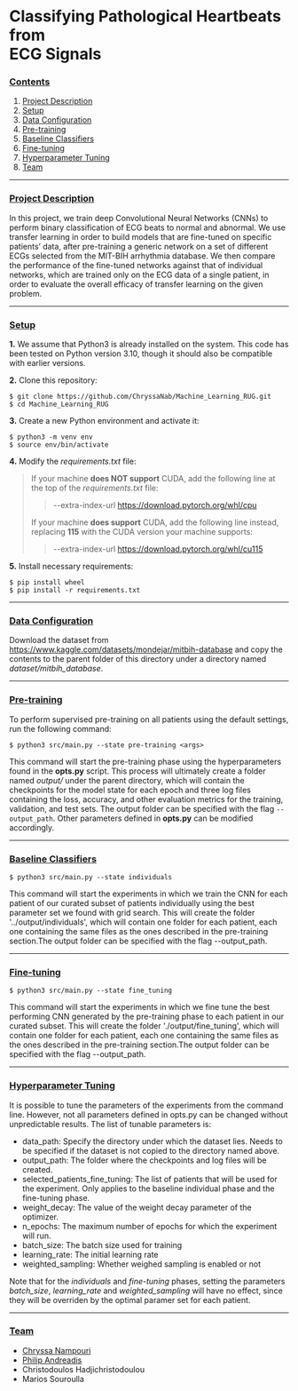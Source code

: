 # Classifying Pathological Heartbeats from <br > ECG Signals

### [**Contents**](#)
1. [Project Description](#descr)
1. [Setup](#setup)
2. [Data Configuration](#dataset)
3. [Pre-training](#pre_training)
4. [Baseline Classifiers](#baseline)
5. [Fine-tuning](#fine_tuning)
6. [Hyperparameter Tuning](#parameter_tuning)
7. [Team](#team)

---

### [**Project Description**](#) <a name="descr"></a>

In this project, we train deep Convolutional Neural Networks (CNNs) to perform binary classification of ECG beats to normal and abnormal. We use transfer learning in order to build models that are fine-tuned on specific patients’ data, after pre-training a generic network on a set of different ECGs selected from the MIT-BIH arrhythmia database. We then compare the
performance of the fine-tuned networks against that of individual networks, which are trained only on the ECG data of a single patient, in order to evaluate the overall efficacy of transfer learning on the given problem.

---

### [**Setup**](#) <a name="setup"></a>

**1.** We assume that Python3 is already installed on the system. This code has been tested on Python version 3.10, though it should also be compatible with earlier versions.

**2.** Clone this repository:

``` shell
$ git clone https://github.com/ChryssaNab/Machine_Learning_RUG.git
$ cd Machine_Learning_RUG
```

 **3.** Create a new Python environment and activate it:

``` shell
$ python3 -m venv env
$ source env/bin/activate
```

**4.** Modify the *requirements.txt* file: 

> If your machine **does NOT support** CUDA, add the following line at the top of the *requirements.txt* file:
>> --extra-index-url https://download.pytorch.org/whl/cpu
>
> If your machine **does support** CUDA, add the following line instead, replacing **115** with the CUDA version your machine supports:
>> --extra-index-url https://download.pytorch.org/whl/cu115

**5.** Install necessary requirements:

``` shell
$ pip install wheel
$ pip install -r requirements.txt
```

---

### [**Data Configuration**](#) <a name="dataset"></a>

Download the dataset from https://www.kaggle.com/datasets/mondejar/mitbih-database and copy the contents to the parent folder of this directory under a directory named *dataset/mitbih_database*.

---

### [**Pre-training**](#) <a name="pre_training"></a>

To perform supervised pre-training on all patients using the default settings, run the following command:

``` shell
$ python3 src/main.py --state pre-training <args>
```

This command will start the pre-training phase using the hyperparameters found in the **opts.py** script. This process will ultimately create a folder named *output/* under the parent directory, which will contain the checkpoints for the model state for each epoch and three log files containing the loss, accuracy, and other evaluation metrics for the training, validation, and test sets. The output folder can be specified with the flag `--output_path`. Other parameters defined in **opts.py** can be modified accordingly.

---

### [**Baseline Classifiers**](#) <a name="baseline"></a>

``` shell
$ python3 src/main.py --state individuals
```

This command will start the experiments in which we train the CNN for each patient of our curated subset of patients individually using the best parameter set we found with grid search. This will create the folder '../output/individuals', which will contain one folder for each patient, each one containing the same files as the ones described in the pre-training section.The output folder can be specified with the flag --output_path.

---

### [**Fine-tuning**](#) <a name="fine_tuning"></a>

``` shell
$ python3 src/main.py --state fine_tuning
```

This command will start the experiments in which we fine tune the best performing CNN generated by the pre-training phase to each patient in our curated subset. This will create the folder './output/fine_tuning', which will contain one folder for each patient, each one containing the same files as the ones described in the pre-training section.The output folder can be specified with the flag --output_path.

---

### [**Hyperparameter Tuning**](#) <a name="parameter_tuning"></a>

It is possible to tune the parameters of the experiments from the command line. However, not all parameters defined in opts.py can be changed without unpredictable results. The list of tunable parameters is:

- data_path: Specify the directory under which the dataset lies. Needs to be specified if the dataset is not copied to the directory named above.
- output_path: The folder where the checkpoints and log files will be created.
- selected_patients_fine_tuning: The list of patients that will be used for the experiment. Only applies to the baseline individual phase and the fine-tuning phase.
- weight_decay: The value of the weight decay parameter of the optimizer.
- n_epochs: The maximum number of epochs for which the experiment will run.
- batch_size: The batch size used for training
- learning_rate: The initial learning rate
- weighted_sampling: Whether weighed sampling is enabled or not

Note that for the _individuals_ and _fine-tuning_ phases, setting the parameters _batch\_size_, _learning\_rate_ and _weighted\_sampling_ will have no effect, since they will be overriden by the optimal paramer set for each patient.

---

### [**Team**](#) <a name="team"></a>

- [Chryssa Nampouri](https://github.com/ChryssaNab)
- [Philip Andreadis](https://github.com/philip-andreadis)
- Christodoulos Hadjichristodoulou
- Marios Souroulla

